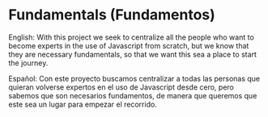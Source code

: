 # Fundamentals (Fundamentos)

English:
With this project we seek to centralize all the people who want to
become experts in the use of Javascript from scratch, but we know that they are necessary
fundamentals, so that we want this sea a place to start the journey.

Español:
Con este proyecto buscamos centralizar a todas las personas que quieran
volverse expertos en el uso de Javascript desde cero, pero sabemos que son necesarios
fundamentos, de manera que queremos que este sea un lugar para empezar el recorrido.
